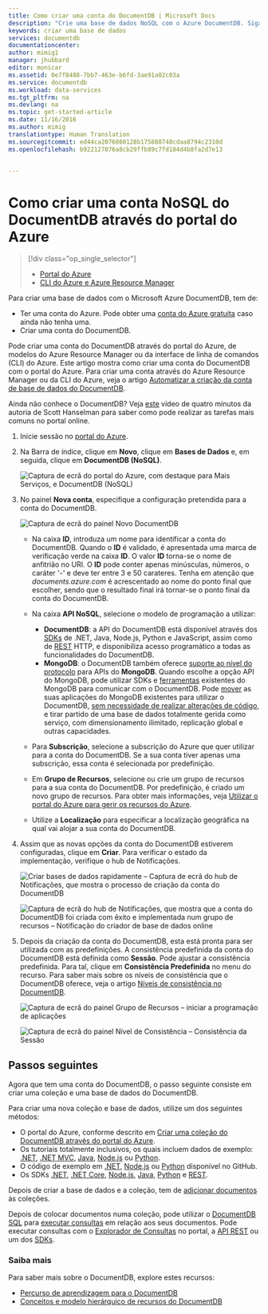 ```yaml
---
title: Como criar uma conta do DocumentDB | Microsoft Docs
description: "Crie uma base de dados NoSQL com o Azure DocumentDB. Siga estas instruções para criar uma conta do DocumentDB e começar a criar a sua base de dados NoSQL rápida de escala global."
keywords: criar uma base de dados
services: documentdb
documentationcenter: 
author: mimig1
manager: jhubbard
editor: monicar
ms.assetid: 0e7f8488-7bb7-463e-b6fd-3ae91a02c03a
ms.service: documentdb
ms.workload: data-services
ms.tgt_pltfrm: na
ms.devlang: na
ms.topic: get-started-article
ms.date: 11/16/2016
ms.author: mimig
translationtype: Human Translation
ms.sourcegitcommit: ed44ca2076860128b175888748cdaa8794c2310d
ms.openlocfilehash: b922127076a8cb29ffb89c7fd184d4b8fa2d7e13


---
```

# <a name="how-to-create-a-documentdb-nosql-account-using-the-azure-portal"></a>Como criar uma conta NoSQL do DocumentDB através do portal do Azure
> [!div class="op_single_selector"]
> * [Portal do Azure](documentdb-create-account.md)
> * [CLI do Azure e Azure Resource Manager](documentdb-automation-resource-manager-cli.md)
>
>

Para criar uma base de dados com o Microsoft Azure DocumentDB, tem de:

* Ter uma conta do Azure. Pode obter uma [conta do Azure gratuita](https://azure.microsoft.com/free) caso ainda não tenha uma.
* Criar uma conta do DocumentDB.  

Pode criar uma conta do DocumentDB através do portal do Azure, de modelos do Azure Resource Manager ou da interface de linha de comandos (CLI) do Azure. Este artigo mostra como criar uma conta do DocumentDB com o portal do Azure. Para criar uma conta através do Azure Resource Manager ou da CLI do Azure, veja o artigo [Automatizar a criação da conta de base de dados do DocumentDB](documentdb-automation-resource-manager-cli.md).

Ainda não conhece o DocumentDB? Veja [este](https://azure.microsoft.com/documentation/videos/create-documentdb-on-azure/) vídeo de quatro minutos da autoria de Scott Hanselman para saber como pode realizar as tarefas mais comuns no portal online.

1. Inicie sessão no [portal do Azure](https://portal.azure.com/).
2. Na Barra de índice, clique em **Novo**, clique em **Bases de Dados** e, em seguida, clique em **DocumentDB (NoSQL)**.

   ![Captura de ecrã do portal do Azure, com destaque para Mais Serviços, e DocumentDB (NoSQL)](./media/documentdb-create-account/create-nosql-db-databases-json-tutorial-1.png)  
3. No painel **Nova conta**, especifique a configuração pretendida para a conta do DocumentDB.

    ![Captura de ecrã do painel Novo DocumentDB](./media/documentdb-create-account/create-nosql-db-databases-json-tutorial-2.png)

   * Na caixa **ID**, introduza um nome para identificar a conta do DocumentDB.  Quando o **ID** é validado, é apresentada uma marca de verificação verde na caixa **ID**. O valor **ID** torna-se o nome de anfitrião no URI. O **ID** pode conter apenas minúsculas, números, o caráter '-' e deve ter entre 3 e 50 carateres. Tenha em atenção que *documents.azure.com* é acrescentado ao nome do ponto final que escolher, sendo que o resultado final irá tornar-se o ponto final da conta do DocumentDB.
   * Na caixa **API NoSQL**, selecione o modelo de programação a utilizar:

     * **DocumentDB**: a API do DocumentDB está disponível através dos [SDKs](documentdb-sdk-dotnet.md) de .NET, Java, Node.js, Python e JavaScript, assim como de [REST](https://msdn.microsoft.com/library/azure/dn781481.aspx) HTTP, e disponibiliza acesso programático a todas as funcionalidades do DocumentDB.
     * **MongoDB**: o DocumentDB também oferece [suporte ao nível do protocolo](documentdb-protocol-mongodb.md) para APIs do **MongoDB**. Quando escolhe a opção API do MongoDB, pode utilizar SDKs e [ferramentas](documentdb-mongodb-mongochef.md) existentes do MongoDB para comunicar com o DocumentDB. Pode [mover](documentdb-import-data.md) as suas aplicações do MongoDB existentes para utilizar o DocumentDB, [sem necessidade de realizar alterações de código](documentdb-connect-mongodb-account.md), e tirar partido de uma base de dados totalmente gerida como serviço, com dimensionamento ilimitado, replicação global e outras capacidades.
   * Para **Subscrição**, selecione a subscrição do Azure que quer utilizar para a conta do DocumentDB. Se a sua conta tiver apenas uma subscrição, essa conta é selecionada por predefinição.
   * Em **Grupo de Recursos**, selecione ou crie um grupo de recursos para a sua conta do DocumentDB.  Por predefinição, é criado um novo grupo de recursos. Para obter mais informações, veja [Utilizar o portal do Azure para gerir os recursos do Azure](../azure-portal/resource-group-portal.md).
   * Utilize a **Localização** para especificar a localização geográfica na qual vai alojar a sua conta do DocumentDB.
4. Assim que as novas opções da conta do DocumentDB estiverem configuradas, clique em **Criar**. Para verificar o estado da implementação, verifique o hub de Notificações.  

   ![Criar bases de dados rapidamente – Captura de ecrã do hub de Notificações, que mostra o processo de criação da conta do DocumentDB](./media/documentdb-create-account/create-nosql-db-databases-json-tutorial-4.png)  

   ![Captura de ecrã do hub de Notificações, que mostra que a conta do DocumentDB foi criada com êxito e implementada num grupo de recursos – Notificação do criador de base de dados online](./media/documentdb-create-account/create-nosql-db-databases-json-tutorial-5.png)
5. Depois da criação da conta do DocumentDB, esta está pronta para ser utilizada com as predefinições. A consistência predefinida da conta do DocumentDB está definida como **Sessão**.  Pode ajustar a consistência predefinida. Para tal, clique em **Consistência Predefinida** no menu do recurso. Para saber mais sobre os níveis de consistência que o DocumentDB oferece, veja o artigo [Níveis de consistência no DocumentDB](documentdb-consistency-levels.md).

   ![Captura de ecrã do painel Grupo de Recursos – iniciar a programação de aplicações](./media/documentdb-create-account/create-nosql-db-databases-json-tutorial-6.png)  

   ![Captura de ecrã do painel Nível de Consistência – Consistência da Sessão](./media/documentdb-create-account/create-nosql-db-databases-json-tutorial-7.png)  

[How to: Create a DocumentDB account]: #Howto
[Next steps]: #NextSteps


## <a name="next-steps"></a>Passos seguintes
Agora que tem uma conta do DocumentDB, o passo seguinte consiste em criar uma coleção e uma base de dados do DocumentDB.

Para criar uma nova coleção e base de dados, utilize um dos seguintes métodos:

* O portal do Azure, conforme descrito em [Criar uma coleção do DocumentDB através do portal do Azure](documentdb-create-collection.md).
* Os tutoriais totalmente inclusivos, os quais incluem dados de exemplo: [.NET](documentdb-get-started.md), [.NET MVC](documentdb-dotnet-application.md), [Java](documentdb-java-application.md), [Node.js](documentdb-nodejs-application.md) ou [Python](documentdb-python-application.md).
* O código de exemplo em [.NET](documentdb-dotnet-samples.md#database-examples), [Node.js](documentdb-nodejs-samples.md#database-examples) ou [Python](documentdb-python-samples.md#database-examples) disponível no GitHub.
* Os SDKs [.NET](documentdb-sdk-dotnet.md), [.NET Core](documentdb-sdk-dotnet-core.md), [Node.js](documentdb-sdk-node.md), [Java](documentdb-sdk-java.md), [Python](documentdb-sdk-python.md) e [REST](https://msdn.microsoft.com/library/azure/mt489072.aspx).

Depois de criar a base de dados e a coleção, tem de [adicionar documentos](documentdb-view-json-document-explorer.md) às coleções.

Depois de colocar documentos numa coleção, pode utilizar o [DocumentDB SQL](documentdb-sql-query.md) para [executar consultas](documentdb-sql-query.md#executing-sql-queries) em relação aos seus documentos. Pode executar consultas com o [Explorador de Consultas](documentdb-query-collections-query-explorer.md) no portal, a [API REST](https://msdn.microsoft.com/library/azure/dn781481.aspx) ou um dos [SDKs](documentdb-sdk-dotnet.md).

### <a name="learn-more"></a>Saiba mais
Para saber mais sobre o DocumentDB, explore estes recursos:

* [Percurso de aprendizagem para o DocumentDB](https://azure.microsoft.com/documentation/learning-paths/documentdb/)
* [Conceitos e modelo hierárquico de recursos do DocumentDB](documentdb-resources.md)



<!--HONumber=Jan17_HO2-->


